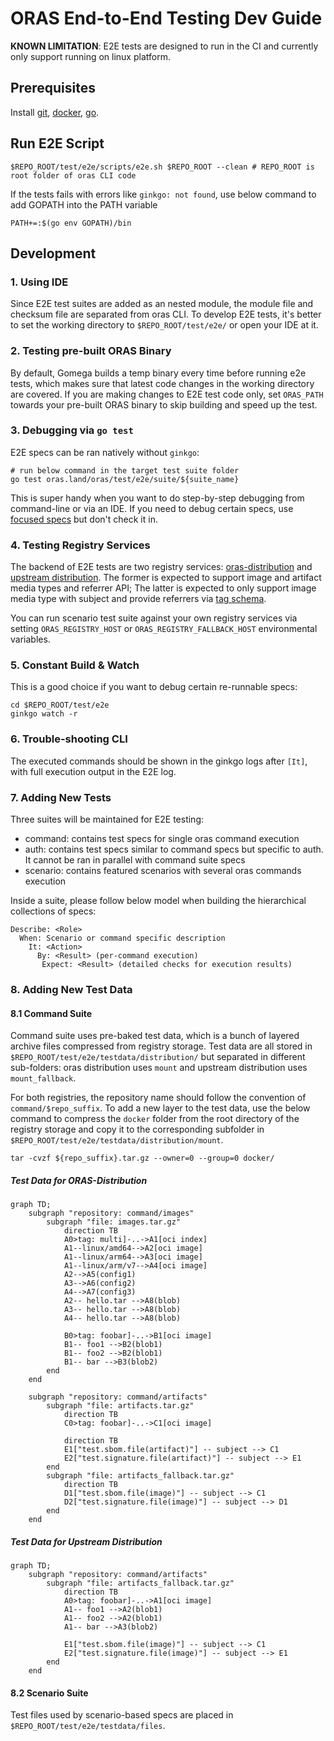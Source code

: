 # ORAS End-to-End Testing Dev Guide
**KNOWN LIMITATION**: E2E tests are designed to run in the CI and currently only support running on linux platform.
## Prerequisites
Install [git](https://git-scm.com/downloads), [docker](https://docs.docker.com/desktop/install/linux-install/), [go](https://golang.google.cn/dl/).

## Run E2E Script
```shell
$REPO_ROOT/test/e2e/scripts/e2e.sh $REPO_ROOT --clean # REPO_ROOT is root folder of oras CLI code
```

If the tests fails with errors like `ginkgo: not found`, use below command to add GOPATH into the PATH variable
```shell
PATH+=:$(go env GOPATH)/bin
```

## Development
### 1. Using IDE
Since E2E test suites are added as an nested module, the module file and checksum file are separated from oras CLI. To develop E2E tests, it's better to set the working directory to `$REPO_ROOT/test/e2e/` or open your IDE at it.

### 2. Testing pre-built ORAS Binary
By default, Gomega builds a temp binary every time before running e2e tests, which makes sure that latest code changes in the working directory are covered. If you are making changes to E2E test code only, set `ORAS_PATH` towards your pre-built ORAS binary to skip building and speed up the test.

### 3. Debugging via `go test`
E2E specs can be ran natively without `ginkgo`:
```shell
# run below command in the target test suite folder
go test oras.land/oras/test/e2e/suite/${suite_name}
```
This is super handy when you want to do step-by-step debugging from command-line or via an IDE. If you need to debug certain specs, use [focused specs](https://onsi.github.io/ginkgo/#focused-specs) but don't check it in.

### 4. Testing Registry Services
The backend of E2E tests are two registry services: [oras-distribution](https://github.com/oras-project/distribution) and [upstream distribution](https://github.com/distribution/distribution). The former is expected to support image and artifact media types and referrer API; The latter is expected to only support image media type with subject and provide referrers via [tag schema](https://github.com/opencontainers/distribution-spec/blob/v1.1.0-rc1/spec.md#referrers-tag-schema). 

You can run scenario test suite against your own registry services via setting `ORAS_REGISTRY_HOST` or `ORAS_REGISTRY_FALLBACK_HOST` environmental variables.

### 5. Constant Build & Watch
This is a good choice if you want to debug certain re-runnable specs:
```shell
cd $REPO_ROOT/test/e2e
ginkgo watch -r
```

### 6. Trouble-shooting CLI
The executed commands should be shown in the ginkgo logs after `[It]`, with full execution output in the E2E log.

### 7. Adding New Tests
Three suites will be maintained for E2E testing:
- command: contains test specs for single oras command execution
- auth: contains test specs similar to command specs but specific to auth. It cannot be ran in parallel with command suite specs
- scenario: contains featured scenarios with several oras commands execution

Inside a suite, please follow below model when building the hierarchical collections of specs:
```
Describe: <Role>
  When: Scenario or command specific description
    It: <Action>
      By: <Result> (per-command execution)
       Expect: <Result> (detailed checks for execution results)
```

### 8. Adding New Test Data

#### 8.1 Command Suite
Command suite uses pre-baked test data, which is a bunch of layered archive files compressed from registry storage. Test data are all stored in `$REPO_ROOT/test/e2e/testdata/distribution/` but separated in different sub-folders: oras distribution uses `mount` and upstream distribution uses `mount_fallback`.

For both registries, the repository name should follow the convention of `command/$repo_suffix`. To add a new layer to the test data, use the below command to compress the `docker` folder from the root directory of the registry storage and copy it to the corresponding subfolder in `$REPO_ROOT/test/e2e/testdata/distribution/mount`.
```shell
tar -cvzf ${repo_suffix}.tar.gz --owner=0 --group=0 docker/
```


##### Test Data for ORAS-Distribution
```mermaid
graph TD;
    subgraph "repository: command/images"
        subgraph "file: images.tar.gz"
            direction TB
            A0>tag: multi]-..->A1[oci index]
            A1--linux/amd64-->A2[oci image]
            A1--linux/arm64-->A3[oci image]
            A1--linux/arm/v7-->A4[oci image]
            A2-->A5(config1)
            A3-->A6(config2)
            A4-->A7(config3)
            A2-- hello.tar -->A8(blob)
            A3-- hello.tar -->A8(blob)
            A4-- hello.tar -->A8(blob)

            B0>tag: foobar]-..->B1[oci image]
            B1-- foo1 -->B2(blob1)
            B1-- foo2 -->B2(blob1)
            B1-- bar -->B3(blob2)
        end
    end
    
    subgraph "repository: command/artifacts"
        subgraph "file: artifacts.tar.gz"
            direction TB
            C0>tag: foobar]-..->C1[oci image]
            
            direction TB
            E1["test.sbom.file(artifact)"] -- subject --> C1
            E2["test.signature.file(artifact)"] -- subject --> E1
        end
        subgraph "file: artifacts_fallback.tar.gz"
            direction TB
            D1["test.sbom.file(image)"] -- subject --> C1
            D2["test.signature.file(image)"] -- subject --> D1
        end
    end
```

##### Test Data for Upstream Distribution
```mermaid
graph TD;
    subgraph "repository: command/artifacts"
        subgraph "file: artifacts_fallback.tar.gz"
            direction TB
            A0>tag: foobar]-..->A1[oci image]
            A1-- foo1 -->A2(blob1)
            A1-- foo2 -->A2(blob1)
            A1-- bar -->A3(blob2)

            E1["test.sbom.file(image)"] -- subject --> C1
            E2["test.signature.file(image)"] -- subject --> E1
        end
    end
```
#### 8.2 Scenario Suite
Test files used by scenario-based specs are placed in `$REPO_ROOT/test/e2e/testdata/files`.